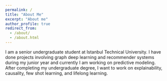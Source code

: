 ```yaml
---
permalink: /
title: "About Me"
excerpt: "About me"
author_profile: true
redirect_from: 
  - /about/
  - /about.html
---
```


I am a senior undergraduate student at Istanbul Technical University. I have done projects involving graph deep learning and recommender systems during my junior year and currently I am working on predictive modeling. After completing my undergraduate degree, I want to work on explainability, causality, few shot learning,  and lifelong learning.
